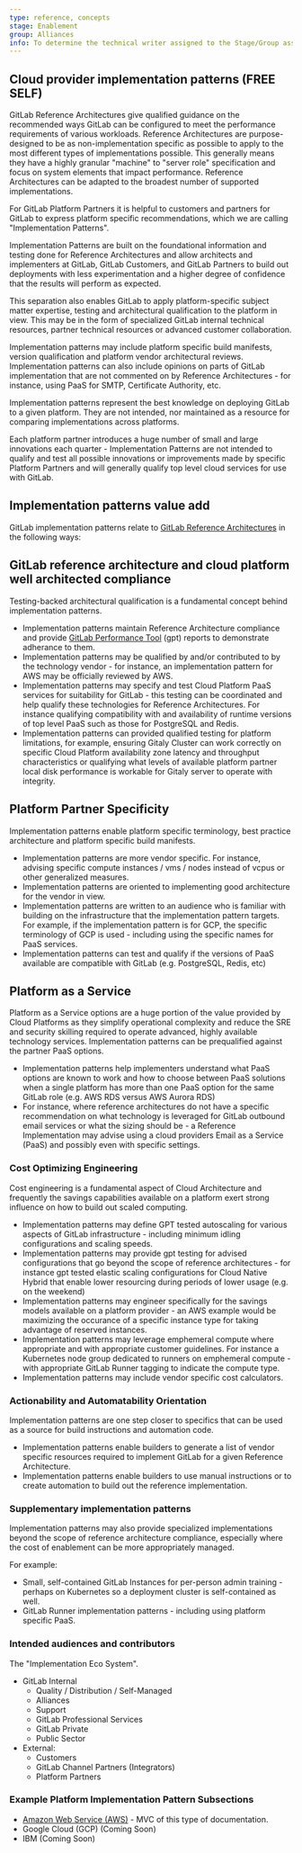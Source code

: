 ```yaml
---
type: reference, concepts
stage: Enablement
group: Alliances
info: To determine the technical writer assigned to the Stage/Group associated with this page, see https://about.gitlab.com/handbook/engineering/ux/technical-writing/#assignments
---
```


## Cloud provider implementation patterns **(FREE SELF)**

<!--- (Should this be the new landing page for https://docs.gitlab.com/ee/install/#install-gitlab-on-cloud-providers) -->

GitLab Reference Architectures give qualified guidance on the recommended ways GitLab can be configured to meet the performance requirements of various workloads. Reference Architectures are purpose-designed to be as non-implementation specific as possible to apply to the most different types of implementations possible. This generally means they have a highly granular "machine" to "server role" specification and focus on system elements that impact performance. Reference Architectures can be adapted to the broadest number of supported implementations.

For GitLab Platform Partners it is helpful to customers and partners for GitLab to express platform specific recommendations, which we are calling "Implementation Patterns".

Implementation Patterns are built on the foundational information and testing done for Reference Architectures and allow architects and implementers at GitLab, GitLab Customers, and GitLab Partners to build out deployments with less experimentation and a higher degree of confidence that the results will perform as expected.

This separation also enables GitLab to apply platform-specific subject matter expertise, testing and architectural qualification to the platform in view. This may be in the form of specialized GitLab internal technical resources, partner technical resources or advanced customer collaboration.

Implementation patterns may include platform specific build manifests, version qualification and platform vendor architectural reviews. Implementation patterns can also include opinions on parts of GitLab implementation that are not commented on by Reference Architectures - for instance, using PaaS for SMTP, Certificate Authority, etc.

Implementation patterns represent the best knowledge on deploying GitLab to a given platform. They are not intended, nor maintained as a resource for comparing implementations across platforms. 

Each platform partner introduces a huge number of small and large innovations each quarter - Implementation Patterns are not intended to qualify and test all possible innovations or improvements made by specific Platform Partners and will generally qualify top level cloud services for use with GitLab. 

## Implementation patterns value add

GitLab implementation patterns relate to [GitLab Reference Architectures](../reference_architectures/index.md) in the following ways:

## GitLab reference architecture and cloud platform well architected compliance

Testing-backed architectural qualification is a fundamental concept behind implementation patterns.

- Implementation patterns maintain Reference Architecture compliance and provide [GitLab Performance Tool](https://gitlab.com/gitlab-org/quality/performance) (gpt) reports to demonstrate adherance to them.
- Implementation patterns may be qualified by and/or contributed to by the technology vendor - for instance, an implementation pattern for AWS may be officially reviewed by AWS.
- Implementation patterns may specify and test Cloud Platform PaaS services for suitability for GitLab - this testing can be coordinated and help qualify these technologies for Reference Architectures. For instance qualifying compatibility with and availability of runtime versions of top level PaaS such as those for PostgreSQL and Redis.
- Implementation patterns can provided qualified testing for platform limitations, for example, ensuring Gitaly Cluster can work correctly on specific Cloud Platform availability zone latency and throughput characteristics or qualifying what levels of available platform partner local disk performance is workable for Gitaly server to operate with integrity.

## Platform Partner Specificity

Implementation patterns enable platform specific terminology, best practice architecture and platform specific build manifests.

- Implementation patterns are more vendor specific. For instance, advising specific compute instances / vms / nodes instead of vcpus or other generalized measures.
- Implementation patterns are oriented to implementing good architecture for the vendor in view. 
- Implementation patterns are written to an audience who is familiar with building on the infrastructure that the implementation pattern targets. For example, if the implementation pattern is for GCP, the specific terminology of GCP is used - including using the specific names for PaaS services.
- Implementation patterns can test and qualify if the versions of PaaS available are compatible with GitLab (e.g. PostgreSQL, Redis, etc)

## Platform as a Service

Platform as a Service options are a huge portion of the value provided by Cloud Platforms as they simplify operational complexity and reduce the SRE and security skilling required to operate advanced, highly available technology services. Implementation patterns can be prequalified against the partner PaaS options.

- Implementation patterns help implementers understand what PaaS options are known to work and how to choose between PaaS solutions when a single platform has more than one PaaS option for the same GitLab role (e.g. AWS RDS versus AWS Aurora RDS)
- For instance, where reference architectures do not have a specific recommendation on what technology is leveraged for GitLab outbound email services or what the sizing should be - a Reference Implementation may advise using a cloud providers Email as a Service (PaaS) and possibly even with specific settings.

### Cost Optimizing Engineering

Cost engineering is a fundamental aspect of Cloud Architecture and frequently the savings capabilities available on a platform exert strong influence on how to build out scaled computing.

- Implementation patterns may define GPT tested autoscaling for various aspects of GitLab infrastructure - including minimum idling configurations and scaling speeds.
- Implementation patterns may provide gpt testing for advised configurations that go beyond the scope of reference architectures - for instance gpt tested elastic scaling configurations for Cloud Native Hybrid that enable lower resourcing during periods of lower usage (e.g. on the weekend)
- Implementation patterns may engineer specifically for the savings models available on a platform provider - an AWS example would be maximizing the occurance of a specific instance type for taking advantage of reserved instances.
- Implementation patterns may leverage emphemeral compute where appropriate and with appropriate customer guidelines. For instance a Kubernetes node group dedicated to runners on emphemeral compute - with appropriate GitLab Runner tagging to indicate the compute type.
- Implementation patterns may include vendor specific cost calculators.

### Actionability and Automatability Orientation

Implementation patterns are one step closer to specifics that can be used as a source for build instructions and automation code.

- Implementation patterns enable builders to generate a list of vendor specific resources required to implement GitLab for a given Reference Architecture.
- Implementation patterns enable builders to use manual instructions or to create automation to build out the reference implementation.

### Supplementary implementation patterns

Implementation patterns may also provide specialized implementations beyond the scope of reference architecture compliance, especially where the cost of enablement can be more appropriately managed.

For example:

- Small, self-contained GitLab Instances for per-person admin training - perhaps on Kubernetes so a deployment cluster is self-contained as well.
- GitLab Runner implementation patterns - including using platform specific PaaS.

### Intended audiences and contributors

The "Implementation Eco System".

- GitLab Internal
  - Quality / Distribution / Self-Managed
  - Alliances
  - Support
  - GitLab Professional Services
  - GitLab Private
  - Public Sector
- External: 
  - Customers
  - GitLab Channel Partners (Integrators)
  - Platform Partners
### Example Platform Implementation Pattern Subsections

- [Amazon Web Service (AWS)](aws/index.md) - MVC of this type of documentation.
- Google Cloud (GCP) (Coming Soon)
- IBM (Coming Soon)
